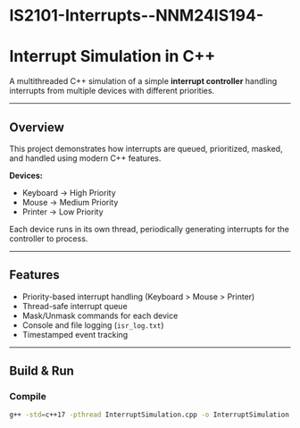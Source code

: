 # IS2101-Interrupts--NNM24IS194-
#  Interrupt Simulation in C++

A multithreaded C++ simulation of a simple **interrupt controller** handling interrupts from multiple devices with different priorities.

---

##  Overview
This project demonstrates how interrupts are queued, prioritized, masked, and handled using modern C++ features.

**Devices:**
- Keyboard → High Priority  
- Mouse → Medium Priority  
- Printer → Low Priority  

Each device runs in its own thread, periodically generating interrupts for the controller to process.

---

##  Features
- Priority-based interrupt handling (Keyboard > Mouse > Printer)  
- Thread-safe interrupt queue  
- Mask/Unmask commands for each device  
- Console and file logging (`isr_log.txt`)  
- Timestamped event tracking  

---

##  Build & Run

### Compile
```bash
g++ -std=c++17 -pthread InterruptSimulation.cpp -o InterruptSimulation
